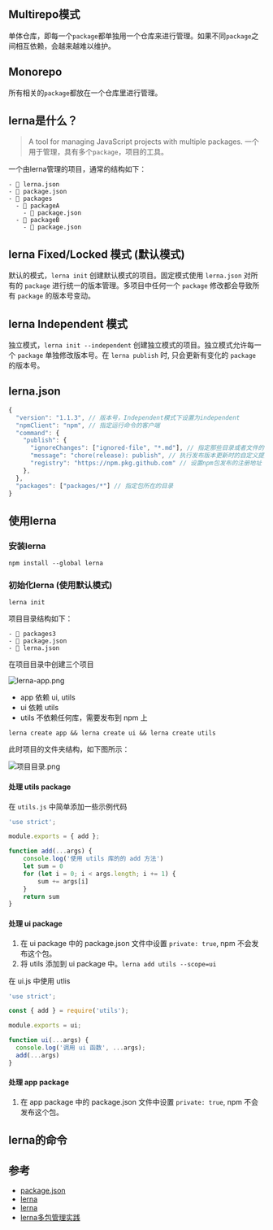 ## Multirepo模式

单体仓库，即每一个`package`都单独用一个仓库来进行管理。如果不同`package`之间相互依赖，会越来越难以维护。

## Monorepo

所有相关的`package`都放在一个仓库里进行管理。

## lerna是什么？

> A tool for managing JavaScript projects with multiple packages. 一个用于管理，具有多个`package`，项目的工具。

一个由lerna管理的项目，通常的结构如下：

```shell
- 📃 lerna.json
- 📃 package.json
- 📁 packages
  - 📁 packageA
    - 📃 package.json  
  - 📁 packageB
    - 📃 package.json
```

## lerna Fixed/Locked 模式 (默认模式)

默认的模式，`lerna init` 创建默认模式的项目。固定模式使用 `lerna.json` 对所有的 `package` 进行统一的版本管理。多项目中任何一个 `package` 修改都会导致所有 `package` 的版本号变动。

## lerna Independent 模式

独立模式，`lerna init --independent` 创建独立模式的项目。独立模式允许每一个 `package` 单独修改版本号。在 `lerna publish` 时, 只会更新有变化的 `package` 的版本号。

## lerna.json

```js
{
  "version": "1.1.3", // 版本号，Independent模式下设置为independent
  "npmClient": "npm", // 指定运行命令的客户端
  "command": {
    "publish": {
      "ignoreChanges": ["ignored-file", "*.md"], // 指定那些目录或者文件的变更不会被publish
      "message": "chore(release): publish", // 执行发布版本更新时的自定义提交消息
      "registry": "https://npm.pkg.github.com" // 设置npm包发布的注册地址
    },
  },
  "packages": ["packages/*"] // 指定包所在的目录
}
```

## 使用lerna

### 安装lerna

```shell
npm install --global lerna
```

### 初始化lerna (使用默认模式)

```shell
lerna init
```

项目目录结构如下：

```shell
- 📁 packages3
- 📃 package.json
- 📃 lerna.json
```

在项目目录中创建三个项目

![lerna-app.png](https://i.loli.net/2021/08/23/dLvmS6pIjgqV8nr.png)

- app 依赖 ui, utils
- ui 依赖 utils
- utils 不依赖任何库，需要发布到 npm 上

```shell
lerna create app && lerna create ui && lerna create utils
```

此时项目的文件夹结构，如下图所示：

![项目目录.png](https://i.loli.net/2021/08/23/ih4DHp8RkFXU9QE.png)

#### 处理 utils package

在 `utils.js` 中简单添加一些示例代码

```js
'use strict';

module.exports = { add };

function add(...args) {
    console.log('使用 utils 库的的 add 方法')
    let sum = 0
    for (let i = 0; i < args.length; i += 1) {
        sum += args[i]
    }
    return sum
}
```

#### 处理 ui package

1. 在 ui package 中的 package.json 文件中设置 `private: true`, npm 不会发布这个包。
2. 将 utils 添加到 ui package 中。`lerna add utils --scope=ui`

在 ui.js 中使用 utlis

```js
'use strict';

const { add } = require('utils');

module.exports = ui;

function ui(...args) {
  console.log('调用 ui 函数', ...args);
  add(...args)
}
```

#### 处理 app package

1. 在 app package 中的 package.json 文件中设置 `private: true`, npm 不会发布这个包。



## lerna的命令

## 参考

- [package.json](https://docs.npmjs.com/cli/v7/configuring-npm/package-json)
- [lerna](https://github.com/lerna/lerna#readme)
- [lerna](https://lerna.js.org/)
- [lerna多包管理实践](https://juejin.cn/post/6844904194999058440#heading-22)